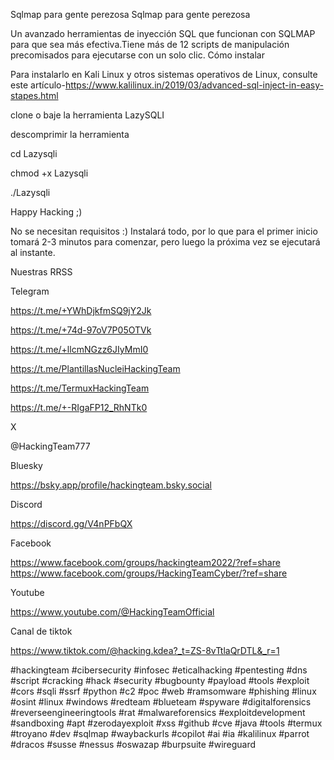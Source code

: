 Sqlmap para gente perezosa
Sqlmap para gente perezosa

Un avanzado herramientas de inyección SQL que funcionan con SQLMAP para que sea más efectiva.Tiene más de 12 scripts de manipulación precomisados ​​para ejecutarse con un solo clic.
Cómo instalar

Para instalarlo en Kali Linux y otros sistemas operativos de Linux, consulte este artículo-https://www.kalilinux.in/2019/03/advanced-sql-inject-in-easy-stapes.html

clone o baje la herramienta LazySQLI

descomprimir la herramienta

cd Lazysqli

chmod +x Lazysqli

./Lazysqli

Happy Hacking ;)

No se necesitan requisitos :) Instalará todo, por lo que para el primer inicio tomará 2-3 minutos para comenzar, pero luego la próxima vez se ejecutará al instante.

Nuestras RRSS

Telegram

https://t.me/+YWhDjkfmSQ9jY2Jk

https://t.me/+74d-97oV7P05OTVk

https://t.me/+llcmNGzz6JIyMmI0

https://t.me/PlantillasNucleiHackingTeam

https://t.me/TermuxHackingTeam

https://t.me/+-RIgaFP12_RhNTk0

X

@HackingTeam777

Bluesky

https://bsky.app/profile/hackingteam.bsky.social

Discord

https://discord.gg/V4nPFbQX

Facebook

https://www.facebook.com/groups/hackingteam2022/?ref=share https://www.facebook.com/groups/HackingTeamCyber/?ref=share

Youtube

https://www.youtube.com/@HackingTeamOfficial

Canal de tiktok

https://www.tiktok.com/@hacking.kdea?_t=ZS-8vTtlaQrDTL&_r=1

#hackingteam #cibersecurity #infosec #eticalhacking #pentesting #dns #script #cracking #hack #security
#bugbounty #payload #tools #exploit #cors #sqli #ssrf #python #c2 #poc #web #ramsomware #phishing #linux 
#osint #linux #windows #redteam #blueteam #spyware #digitalforensics #reverseengineeringtools #rat #malwareforensics 
#exploitdevelopment #sandboxing #apt #zerodayexploit #xss #github #cve #java #tools #termux #troyano  #dev #sqlmap #waybackurls
#copilot #ai #ia #kalilinux #parrot #dracos #susse #nessus #oswazap #burpsuite #wireguard

